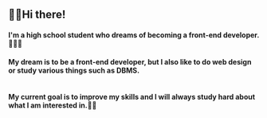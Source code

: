 ## 🖐🏻Hi there!

#### I'm a high school student who dreams of becoming a front-end developer.👨🏻‍🎓<br/>
#### My dream is to be a front-end developer, but I also like to do web design or study various things such as DBMS.<br/><br/>

#### My current goal is to improve my skills and I will always study hard about what I am interested in.✍🏻<br/>
